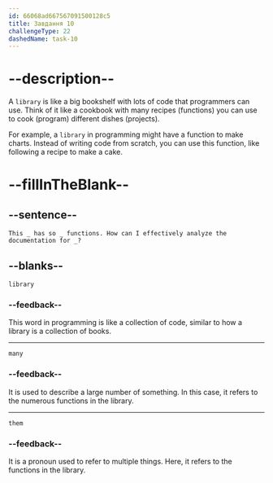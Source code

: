```yaml
---
id: 66068ad667567091500128c5
title: Завдання 10
challengeType: 22
dashedName: task-10
---
```


<!--
AUDIO REFERENCE:
Sophie: This library has so many functions. How can I effectively analyze the documentation for them?
-->

# --description--

A `library` is like a big bookshelf with lots of code that programmers can use. Think of it like a cookbook with many recipes (functions) you can use to cook (program) different dishes (projects).

For example, a `library` in programming might have a function to make charts. Instead of writing code from scratch, you can use this function, like following a recipe to make a cake.


# --fillInTheBlank--

## --sentence--

`This _ has so _ functions. How can I effectively analyze the documentation for _?`

## --blanks--

`library`

### --feedback--

This word in programming is like a collection of code, similar to how a library is a collection of books.

---

`many`

### --feedback--

It is used to describe a large number of something. In this case, it refers to the numerous functions in the library.

---

`them`

### --feedback--

It is a pronoun used to refer to multiple things. Here, it refers to the functions in the library.
